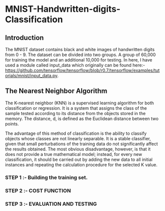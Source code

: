 # MNIST-Handwritten-digits-Classification

## Introduction
The MNIST dataset contains black and white images of handwritten digits from 0 - 9. The dataset can be divided into two groups. A group of 60,000 for training the model and an additional 10,000 for testing. In here, I have used a module called input_data which originally can be found here:- https://github.com/tensorflow/tensorflow/blob/r0.7/tensorflow/examples/tutorials/mnist/input_data.py. 


## The Nearest Neighbor Algorithm
The K-nearest neighbor (KNN) is a supervised learning algorithm for both classification or
regression. It is a system that assigns the class of the sample tested according to its distance
from the objects stored in the memory.
The distance, d, is defined as the Euclidean distance between two points.

The advantage of this method of classification is the ability to classify objects whose classes are not linearly separable. It is a stable classifier, given that small perturbations of the training data do not significantly affect the results obtained. The most obvious disadvantage, however, is that it does not provide a true mathematical model; instead, for every new classification, it should be carried out by adding the new data to all initial instances and repeating the calculation procedure for the selected K value.

### STEP 1 :- Building the training set.
### STEP 2 :- COST FUNCTION
### STEP 3 :- EVALUATION AND TESTING 







